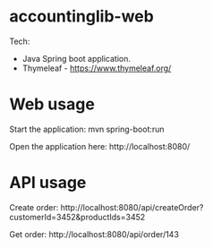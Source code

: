 accountinglib-web
================

Tech:
* Java Spring boot application.
* Thymeleaf - https://www.thymeleaf.org/

Web usage
========= 
Start the application: 
mvn spring-boot:run

Open the application here:
http://localhost:8080/


API usage
=========

Create order:
http://localhost:8080/api/createOrder?customerId=3452&productIds=3452

Get order:
http://localhost:8080/api/order/143
